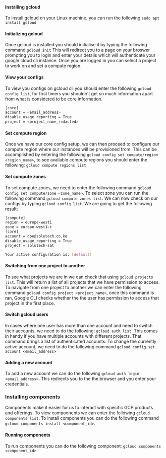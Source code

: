 #### Installing gcloud
To install gcloud on your Linux machine, you can run the following
`sudo apt install gcloud`
#### Initializing gcloud
Once gcloud is installed you should initialise it by typing the following command
`gcloud init`
This will redirect you to a page on your broswer prompting you to login and enter your details which will authenticate your google cloud cli instance. Once you are logged in you can select a project to work on and set a compute region. 
#### View your configs
To view you configs on gcloud cli you should enter the following 
`gcloud config list`, for first timers you shouldn't get so much information apart from what is considered to be core information.

```sh
[core]
account = <email_address>
disable_usage_reporting = True
project = <project_name_redacted>
```
#### Set compute region
Once we have our core config setup, we can then proceed to configure our compute region where our instances will be provisioned from. This can be accomplished by entering the following
`gcloud config set compute/region <region_name>`, to see available compute regions you should enter the following:
`gcloud compute regions list`
#### Set compute zones
To set compute zones, we need to enter the following command
`gcloud config set compute/zone <zone_name>`. To select zone you can run the following command `gcloud compute zones list`. We can now check on our configs by typing `gcloud config list`. We are going to get the following result:
```sh
[compute]
region = europe-west1
zone = europe-west1-c
[core]
account = dpo@solutech.co.ke
disable_usage_reporting = True
project = solutech-sat

Your active configuration is: [default]
```
#### Switching from one project to another
To see what projects we are in we can check that using `gcloud projects list`. This will return a list of all projects that we have permission to access. To navigate from one project to another we can enter the following command `gcloud config project <project_name>`, once this command is ran, Google CLI checks whether the the user has permission to access that project in the first place. 
#### Switch gcloud users
In cases where one user has more than one account and need to switch their accounts, we need to do the following:
`gcloud auth list`. This comes in handy if you have multiple accounts with different projects. That command brings a list of authenticated accounts. To change the currently active account, we need to do the following command `gcloud config set account <email_address>`
#### Adding a new account
To add a new account we can do the following `gcloud auth login <email_address>`. This redirects you to the the browser and you enter your credentials. 
### Installing components
Components make it easier for us to interact with specific GCP products and offerings. To view compoonents we can enter the following `gcloud components list`. To install components you can do the following command `gcloud components install <component_id>`. 
#### Running components 
To run components you can do the following component:
`gcloud components <component_id>`
